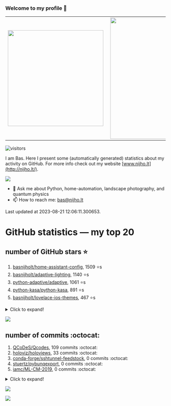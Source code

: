 ### Welcome to my profile 👋

<center>
  <table>
    <tr>
        <td><img width="300px" align="left" src="https://github-readme-stats.vercel.app/api/top-langs/?username=basnijholt&hide=TeX,Jupyter%20Notebook&layout=compact&theme=radical" /></td>
        <td><img align='right' src="https://github-readme-stats.vercel.app/api?username=basnijholt&show_icons=true&theme=radical" width="380"></td>
    </tr>
  </table>
</center>

![visitors](https://visitor-badge.glitch.me/badge?page_id=basnijholt.visitor-badge)

I am Bas. Here I present some (automatically generated) statistics about my activity on GitHub. For more info check out my website [www.nijho.lt](http://nijho.lt/).

![](https://www.nijho.lt/authors/admin/avatar_hu9e60e4b9bc120dfb6a666009f2878da6_182107_250x250_fill_q90_lanczos_center.jpg)

- 💬 Ask me about Python, home-automation, landscape photography, and quantum physics
- 📫 How to reach me: bas@nijho.lt

Last updated at 2023-08-21 12:06:11.300653.

# GitHub statistics — my top 20

## number of GitHub stars ⭐️

1. [basnijholt/home-assistant-config](https://github.com/basnijholt/home-assistant-config/), 1509 ⭐️s
2. [basnijholt/adaptive-lighting](https://github.com/basnijholt/adaptive-lighting/), 1140 ⭐️s
3. [python-adaptive/adaptive](https://github.com/python-adaptive/adaptive/), 1061 ⭐️s
4. [python-kasa/python-kasa](https://github.com/python-kasa/python-kasa/), 891 ⭐️s
5. [basnijholt/lovelace-ios-themes](https://github.com/basnijholt/lovelace-ios-themes/), 467 ⭐️s
<details><summary>Click to expand!</summary>

6. [basnijholt/lovelace-ios-dark-mode-theme](https://github.com/basnijholt/lovelace-ios-dark-mode-theme/), 422 ⭐️s
7. [basnijholt/miflora](https://github.com/basnijholt/miflora/), 358 ⭐️s
8. [basnijholt/rsync-time-machine.py](https://github.com/basnijholt/rsync-time-machine.py/), 338 ⭐️s
9. [topocm/topocm_content](https://github.com/topocm/topocm_content/), 245 ⭐️s
10. [basnijholt/home-assistant-streamdeck-yaml](https://github.com/basnijholt/home-assistant-streamdeck-yaml/), 134 ⭐️s
11. [basnijholt/home-assistant-macbook-touch-bar](https://github.com/basnijholt/home-assistant-macbook-touch-bar/), 92 ⭐️s
12. [kwant-project/kwant](https://github.com/kwant-project/kwant/), 76 ⭐️s
13. [basnijholt/markdown-code-runner](https://github.com/basnijholt/markdown-code-runner/), 74 ⭐️s
14. [basnijholt/home-assistant-streamdeck-yaml-addon](https://github.com/basnijholt/home-assistant-streamdeck-yaml-addon/), 47 ⭐️s
15. [basnijholt/aiokef](https://github.com/basnijholt/aiokef/), 32 ⭐️s
16. [basnijholt/thesis-cover](https://github.com/basnijholt/thesis-cover/), 26 ⭐️s
17. [basnijholt/instacron](https://github.com/basnijholt/instacron/), 20 ⭐️s
18. [basnijholt/adaptive-scheduler](https://github.com/basnijholt/adaptive-scheduler/), 18 ⭐️s
19. [basnijholt/addon-otmonitor](https://github.com/basnijholt/addon-otmonitor/), 15 ⭐️s
20. [kwant-project/kwant-tutorial-2016](https://github.com/kwant-project/kwant-tutorial-2016/), 13 ⭐️s

</details>

![](https://github.com/basnijholt/basnijholt/raw/main/stars_over_time.png)

## number of commits :octocat:

1. [QCoDeS/Qcodes](https://github.com/QCoDeS/Qcodes/), 109 commits :octocat:
2. [holoviz/holoviews](https://github.com/holoviz/holoviews/), 33 commits :octocat:
3. [conda-forge/sshtunnel-feedstock](https://github.com/conda-forge/sshtunnel-feedstock/), 0 commits :octocat:
4. [stuertz/pybunqexport](https://github.com/stuertz/pybunqexport/), 0 commits :octocat:
5. [iamc/ML-CM-2019](https://github.com/iamc/ML-CM-2019/), 0 commits :octocat:
<details><summary>Click to expand!</summary>

6. [home-assistant/core](https://github.com/home-assistant/core/), 0 commits :octocat:
7. [nipype/pydra-tutorial](https://github.com/nipype/pydra-tutorial/), 0 commits :octocat:
8. [regro/rever](https://github.com/regro/rever/), 0 commits :octocat:
9. [basnijholt/pyfeast](https://github.com/basnijholt/pyfeast/), 0 commits :octocat:
10. [tox-dev/sphinx-autodoc-typehints](https://github.com/tox-dev/sphinx-autodoc-typehints/), 0 commits :octocat:
11. [hassio-addons/addon-vscode](https://github.com/hassio-addons/addon-vscode/), 0 commits :octocat:
12. [AppDaemon/appdaemon](https://github.com/AppDaemon/appdaemon/), 0 commits :octocat:
13. [basnijholt/day-one-story-sender](https://github.com/basnijholt/day-one-story-sender/), 0 commits :octocat:
14. [topocm/topocm_content](https://github.com/topocm/topocm_content/), 0 commits :octocat:
15. [dotnet/docs](https://github.com/dotnet/docs/), 0 commits :octocat:
16. [conda-forge/deepdish-feedstock](https://github.com/conda-forge/deepdish-feedstock/), 0 commits :octocat:
17. [tvdsluijs/py-nsapi](https://github.com/tvdsluijs/py-nsapi/), 0 commits :octocat:
18. [basnijholt/azure-agent-jupyter-minimal-notebook](https://github.com/basnijholt/azure-agent-jupyter-minimal-notebook/), 0 commits :octocat:
19. [whiskerz007/proxmox_hassos_install](https://github.com/whiskerz007/proxmox_hassos_install/), 0 commits :octocat:
20. [AlexxIT/SonoffLAN](https://github.com/AlexxIT/SonoffLAN/), 0 commits :octocat:

</details>

![](https://github.com/basnijholt/basnijholt/raw/main/commits_per_hour.png)

![](https://github.com/basnijholt/basnijholt/raw/main/commits_per_weekday.png)

